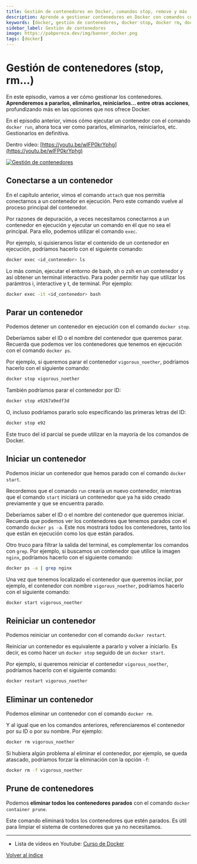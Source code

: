 ```yaml
---
title: Gestión de contenedores en Docker, comandos stop, remove y más
description: Aprende a gestionar contenedores en Docker con comandos como stop, rm, exec, y otros. Esta parte del curso cubre cómo detener, reiniciar y eliminar contenedores fácilmente.
keywords: [docker, gestión de contenedores, docker stop, docker rm, docker exec, docker cli, devops]
sidebar_label: Gestión de contenedores 
image: https://pabpereza.dev/img/banner_docker.png
tags: [docker]
---
```


# Gestión de contenedores (stop, rm...)
En este episodio, vamos a ver cómo gestionar los contenedores. **Aprenderemos a pararlos, eliminarlos, reiniciarlos... entre otras acciones**, profundizando más en las opciones que nos ofrece Docker.

En el episodio anterior, vimos cómo ejecutar un contenedor con el comando `docker run`, ahora toca ver como pararlos, eliminarlos, reiniciarlos, etc. Gestionarlos en definitiva.

Dentro vídeo: [https://youtu.be/wlFP0krYphg](https://youtu.be/wlFP0krYphg)


[![Gestión de contenedores](https://img.youtube.com/vi/wlFP0krYphg/maxresdefault.jpg)](https://youtu.be/wlFP0krYphg)

## Conectarse a un contenedor
En el capítulo anterior, vimos el comando `attach` que nos permitía conectarnos a un contenedor en ejecución. Pero este comando vuelve al proceso principal del contenedor.

Por razones de depuración, a veces necesitamos conectarnos a un contenedor en ejecución y ejecutar un comando en él que no sea el principal. Para ello, podemos utilizar el comando `exec`.

Por ejemplo, si quisieramos listar el contenido de un contenedor en ejecución, podríamos hacerlo con el siguiente comando:
```bash
docker exec <id_contenedor> ls
```

Lo más común, ejecutar el entorno de bash, sh o zsh en un contenedor y así obtener un terminal interactivo. Para poder permitir hay que utilizar los parámtros i, interactive y t, de terminal. Por ejemplo:
```bash
docker exec -it <id_contenedor> bash
```


## Parar un contenedor
Podemos detener un contenedor en ejecución con el comando `docker stop`. 

Deberíamos saber el ID o el nombre del contenedor que queremos parar. Recuerda que podemos ver los contenedores que tenemos en ejecución con el comando `docker ps`.

 Por ejemplo, si queremos parar el contenedor `vigorous_noether`, podríamos hacerlo con el siguiente comando:
```bash
docker stop vigorous_noether
```

También podríamos parar el contenedor por ID:
```bash
docker stop e9267a9edf3d
```

O, incluso podríamos pararlo solo especificando las primeras letras del ID:
```bash
docker stop e92
```

Este truco del id parcial se puede utilizar en la mayoría de los comandos de Docker.

## Iniciar un contenedor
Podemos iniciar un contenedor que hemos parado con el comando `docker start`.

Recordemos que el comando `run` crearía un nuevo contenedor, mientras que el comando `start` iniciará un contenedor que ya ha sido creado previamente y que se encuentra parado.

Deberíamos saber el ID o el nombre del contenedor que queremos iniciar. Recuerda que podemos ver los contenedores que tenemos parados con el comando `docker ps -a`. Este nos mostrará todos los contenedores, tanto los que están en ejecución como los que están parados.

Otro truco para filtrar la salida del terminal, es complementar los comandos con `grep`. Por ejemplo, si buscamos un contenedor que utilice la imagen `nginx`, podríamos hacerlo con el siguiente comando:
```bash
docker ps -a | grep nginx
```

Una vez que tenemos localizado el contenedor que queremos inciiar, por ejemplo, el contenedor con nombre `vigorous_noether`, podríamos hacerlo con el siguiente comando:
```bash
docker start vigorous_noether
```

## Reiniciar un contenedor
Podemos reiniciar un contenedor con el comando `docker restart`.

Reiniciar un contenedor es equivalente a pararlo y volver a iniciarlo. Es decir, es como hacer un `docker stop` seguido de un `docker start`.

Por ejemplo, si queremos reiniciar el contenedor `vigorous_noether`, podríamos hacerlo con el siguiente comando:
```bash
docker restart vigorous_noether
```

## Eliminar un contenedor
Podemos eliminar un contenedor con el comando `docker rm`.

Y al igual que en los comandos anteriores, referenciaremos el contenedor por su ID o por su nombre. Por ejemplo:
```bash
docker rm vigorous_noether
```

Si hubiera algún problema al eliminar el contenedor, por ejemplo, se queda atascado, podríamos forzar la eliminación con la opción `-f`:
```bash
docker rm -f vigorous_noether
```

## Prune de contenedores
Podemos **eliminar todos los contenedores parados** con el comando `docker container prune`.

Este comando eliminará todos los contenedores que estén parados. Es útil para limpiar el sistema de contenedores que ya no necesitamos.



---
* Lista de vídeos en Youtube: [Curso de Docker](https://www.youtube.com/playlist?list=PLQhxXeq1oc2n7YnjRhq7qVMzZWtDY7Zz0)

[Volver al índice](README.md#índice)
